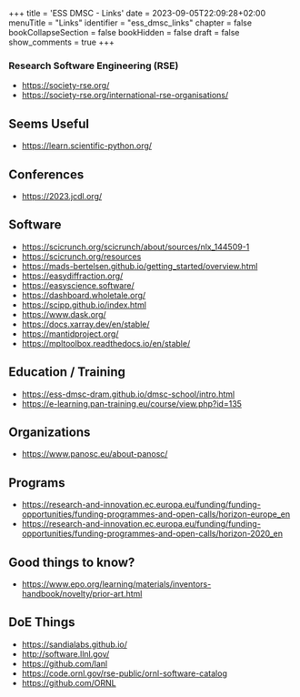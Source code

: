 +++
title = 'ESS DMSC - Links'
date = 2023-09-05T22:09:28+02:00
menuTitle = "Links"
identifier = "ess_dmsc_links"
chapter = false
bookCollapseSection = false
bookHidden = false
draft = false
show_comments = true
+++

### Research Software Engineering (RSE)
- https://society-rse.org/
- https://society-rse.org/international-rse-organisations/

## Seems Useful
- https://learn.scientific-python.org/

## Conferences
- https://2023.jcdl.org/

## Software
- https://scicrunch.org/scicrunch/about/sources/nlx_144509-1
- https://scicrunch.org/resources
- https://mads-bertelsen.github.io/getting_started/overview.html
- https://easydiffraction.org/
- https://easyscience.software/
- https://dashboard.wholetale.org/
- https://scipp.github.io/index.html
- https://www.dask.org/
- https://docs.xarray.dev/en/stable/
- https://mantidproject.org/
- https://mpltoolbox.readthedocs.io/en/stable/

## Education / Training
- https://ess-dmsc-dram.github.io/dmsc-school/intro.html
- https://e-learning.pan-training.eu/course/view.php?id=135

## Organizations
- https://www.panosc.eu/about-panosc/

## Programs
- https://research-and-innovation.ec.europa.eu/funding/funding-opportunities/funding-programmes-and-open-calls/horizon-europe_en
- https://research-and-innovation.ec.europa.eu/funding/funding-opportunities/funding-programmes-and-open-calls/horizon-2020_en

## Good things to know?
- https://www.epo.org/learning/materials/inventors-handbook/novelty/prior-art.html

## DoE Things
- https://sandialabs.github.io/
- http://software.llnl.gov/
- https://github.com/lanl
- https://code.ornl.gov/rse-public/ornl-software-catalog
- https://github.com/ORNL

